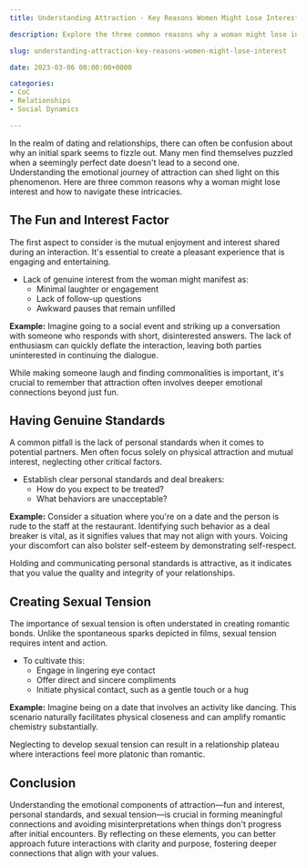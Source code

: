 ```yaml
---
title: Understanding Attraction - Key Reasons Women Might Lose Interest

description: Explore the three common reasons why a woman might lose interest after a date, and learn how to create genuine connections with romantic potential.

slug: understanding-attraction-key-reasons-women-might-lose-interest

date: 2023-03-06 00:00:00+0000

categories:
- CoC
- Relationships
- Social Dynamics

---
```


In the realm of dating and relationships, there can often be confusion about why an initial spark seems to fizzle out. Many men find themselves puzzled when a seemingly perfect date doesn't lead to a second one. Understanding the emotional journey of attraction can shed light on this phenomenon. Here are three common reasons why a woman might lose interest and how to navigate these intricacies.

## The Fun and Interest Factor

The first aspect to consider is the mutual enjoyment and interest shared during an interaction. It's essential to create a pleasant experience that is engaging and entertaining.

- Lack of genuine interest from the woman might manifest as:
  - Minimal laughter or engagement
  - Lack of follow-up questions
  - Awkward pauses that remain unfilled

**Example:** Imagine going to a social event and striking up a conversation with someone who responds with short, disinterested answers. The lack of enthusiasm can quickly deflate the interaction, leaving both parties uninterested in continuing the dialogue.

While making someone laugh and finding commonalities is important, it's crucial to remember that attraction often involves deeper emotional connections beyond just fun.

## Having Genuine Standards

A common pitfall is the lack of personal standards when it comes to potential partners. Men often focus solely on physical attraction and mutual interest, neglecting other critical factors.

- Establish clear personal standards and deal breakers:
  - How do you expect to be treated?
  - What behaviors are unacceptable?

**Example:** Consider a situation where you're on a date and the person is rude to the staff at the restaurant. Identifying such behavior as a deal breaker is vital, as it signifies values that may not align with yours. Voicing your discomfort can also bolster self-esteem by demonstrating self-respect.

Holding and communicating personal standards is attractive, as it indicates that you value the quality and integrity of your relationships.

## Creating Sexual Tension

The importance of sexual tension is often understated in creating romantic bonds. Unlike the spontaneous sparks depicted in films, sexual tension requires intent and action.

- To cultivate this:
  - Engage in lingering eye contact
  - Offer direct and sincere compliments
  - Initiate physical contact, such as a gentle touch or a hug

**Example:** Imagine being on a date that involves an activity like dancing. This scenario naturally facilitates physical closeness and can amplify romantic chemistry substantially.

Neglecting to develop sexual tension can result in a relationship plateau where interactions feel more platonic than romantic.

## Conclusion

Understanding the emotional components of attraction—fun and interest, personal standards, and sexual tension—is crucial in forming meaningful connections and avoiding misinterpretations when things don't progress after initial encounters. By reflecting on these elements, you can better approach future interactions with clarity and purpose, fostering deeper connections that align with your values.
